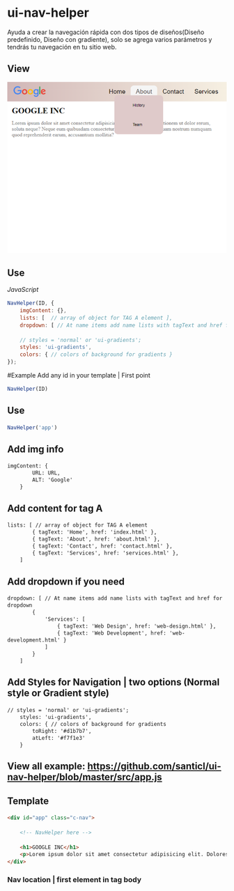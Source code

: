 # ui-nav-helper
Ayuda a crear la navegación rápida con dos tipos de diseños(Diseño predefinido, Diseño con gradiente), solo se agrega varios parámetros y tendrás tu navegación en tu sitio web.

## View

<img src="https://github.com/santicl/ui-nav-helper/blob/master/assets/img/nav.png" />

## Use

_JavaScript_

```javascript
NavHelper(ID, {
    imgContent: {},
    lists: [  // array of object for TAG A element ],
    dropdown: [ // At name items add name lists with tagText and href for dropdown ],
    
    // styles = 'normal' or 'ui-gradients';
    styles: 'ui-gradients',
    colors: { // colors of background for gradients }
});
```

#Example
Add any id in your template | First point
```javascript
NavHelper(ID) 
```

## Use
```javascript
NavHelper('app')
```

## Add img info

```object
imgContent: {
        URL: URL,
        ALT: 'Google'
    }
```

## Add content for tag A

```array
lists: [ // array of object for TAG A element
        { tagText: 'Home', href: 'index.html' },
        { tagText: 'About', href: 'about.html' },
        { tagText: 'Contact', href: 'contact.html' },
        { tagText: 'Services', href: 'services.html' },
    ]
```

## Add dropdown if you need

```array
dropdown: [ // At name items add name lists with tagText and href for dropdown
        {
            'Services': [
                { tagText: 'Web Design', href: 'web-design.html' },
                { tagText: 'Web Development', href: 'web-development.html' }
            ]
        }
    ]
```
## Add Styles for Navigation | two options (Normal style or Gradient style)

```object
// styles = 'normal' or 'ui-gradients';
    styles: 'ui-gradients',
    colors: { // colors of background for gradients
        toRight: '#d1b7b7',
        atLeft: '#f7f1e3'
    }
```

## View all example: https://github.com/santicl/ui-nav-helper/blob/master/src/app.js

## Template

```html
<div id="app" class="c-nav">
    
    <!-- NavHelper here -->
    
    <h1>GOOGLE INC</h1>
    <p>Lorem ipsum dolor sit amet consectetur adipisicing elit. Dolores exercitationem ut dolor rerum, soluta neque? Neque eum quibusdam consectetur veritatis quas debitis quam nostrum numquam quod reprehenderit earum, accusantium mollitia?</p>
</div>
```
### Nav location | first element in tag body
